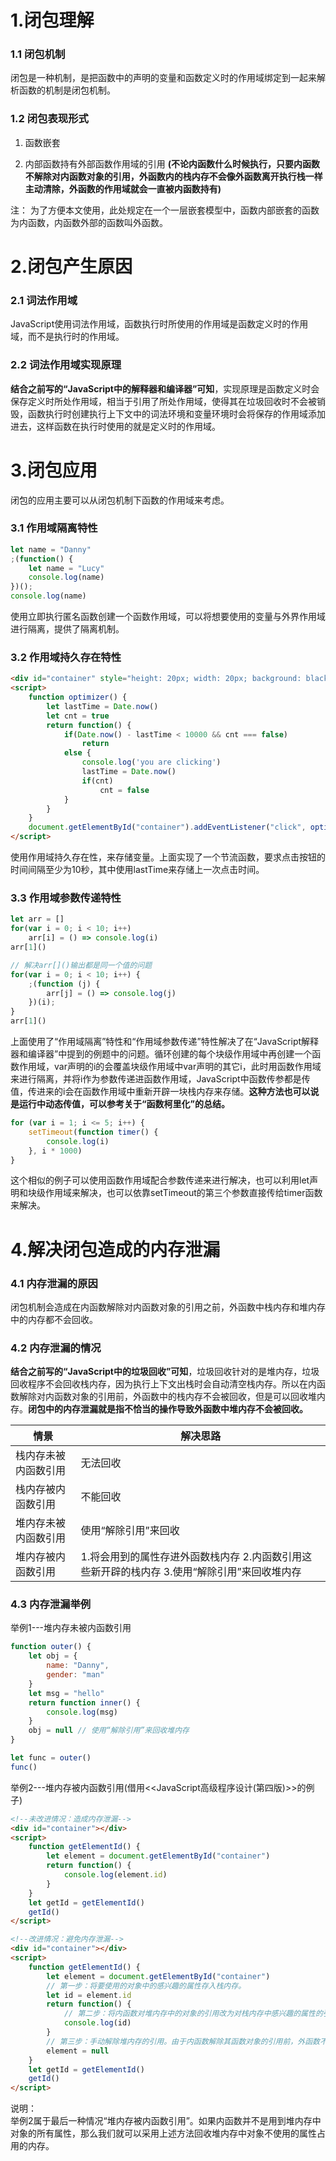 # 1.闭包理解    
### 1.1 闭包机制 
闭包是一种机制，是把函数中的声明的变量和函数定义时的作用域绑定到一起来解析函数的机制是闭包机制。


### 1.2 闭包表现形式
1. 函数嵌套


2. 内部函数持有外部函数作用域的引用 **(不论内函数什么时候执行，只要内函数不解除对内函数对象的引用，外函数内的栈内存不会像外函数离开执行栈一样主动清除，外函数的作用域就会一直被内函数持有)**

注： 为了方便本文使用，此处规定在一个一层嵌套模型中，函数内部嵌套的函数为内函数，内函数外部的函数叫外函数。

# 2.闭包产生原因    
### 2.1 词法作用域
JavaScript使用词法作用域，函数执行时所使用的作用域是函数定义时的作用域，而不是执行时的作用域。   

### 2.2 词法作用域实现原理
**结合之前写的“JavaScript中的解释器和编译器”可知**，实现原理是函数定义时会保存定义时所处作用域，相当于引用了所处作用域，使得其在垃圾回收时不会被销毁，函数执行时创建执行上下文中的词法环境和变量环境时会将保存的作用域添加进去，这样函数在执行时使用的就是定义时的作用域。

# 3.闭包应用
闭包的应用主要可以从闭包机制下函数的作用域来考虑。
### 3.1 作用域隔离特性
```javascript
let name = "Danny"
;(function() {
    let name = "Lucy"
    console.log(name)
})();
console.log(name)
```
使用立即执行匿名函数创建一个函数作用域，可以将想要使用的变量与外界作用域进行隔离，提供了隔离机制。

### 3.2 作用域持久存在特性
```html
<div id="container" style="height: 20px; width: 20px; background: black;"></div>
<script>
    function optimizer() {
        let lastTime = Date.now()
        let cnt = true
        return function() {
            if(Date.now() - lastTime < 10000 && cnt === false)
                return
            else {
                console.log('you are clicking')
                lastTime = Date.now()
                if(cnt)
                    cnt = false
            }
        }
    }
    document.getElementById("container").addEventListener("click", optimizer())
</script>
```
使用作用域持久存在性，来存储变量。上面实现了一个节流函数，要求点击按钮的时间间隔至少为10秒，其中使用lastTime来存储上一次点击时间。

### 3.3 作用域参数传递特性
```javascript
let arr = []
for(var i = 0; i < 10; i++)
    arr[i] = () => console.log(i)
arr[1]()

// 解决arr[]()输出都是同一个值的问题
for(var i = 0; i < 10; i++) {
    ;(function (j) {
        arr[j] = () => console.log(j)
    })(i);
}
arr[1]()
```
上面使用了“作用域隔离”特性和“作用域参数传递”特性解决了在“JavaScript解释器和编译器”中提到的例题中的问题。循环创建的每个块级作用域中再创建一个函数作用域，var声明的i的会覆盖块级作用域中var声明的其它i，此时用函数作用域来进行隔离，并将i作为参数传递进函数作用域，JavaScript中函数传参都是传值，传进来的i会在函数作用域中重新开辟一块栈内存来存储。**这种方法也可以说是运行中动态传值，可以参考关于“函数柯里化”的总结。**
```javascript
for (var i = 1; i <= 5; i++) {
    setTimeout(function timer() {
        console.log(i)
    }, i * 1000)
}
```
这个相似的例子可以使用函数作用域配合参数传递来进行解决，也可以利用let声明和块级作用域来解决，也可以依靠setTimeout的第三个参数直接传给timer函数来解决。

# 4.解决闭包造成的内存泄漏
### 4.1 内存泄漏的原因
闭包机制会造成在内函数解除对内函数对象的引用之前，外函数中栈内存和堆内存中的内存都不会回收。

### 4.2 内存泄漏的情况
**结合之前写的“JavaScript中的垃圾回收”可知**，垃圾回收针对的是堆内存，垃圾回收程序不会回收栈内存，因为执行上下文出栈时会自动清空栈内存。所以在内函数解除对内函数对象的引用前，外函数中的栈内存不会被回收，但是可以回收堆内存。**闭包中的内存泄漏就是指不恰当的操作导致外函数中堆内存不会被回收。**

|情景|解决思路|
|---|---|
|栈内存未被内函数引用|无法回收|
|栈内存被内函数引用|不能回收|
|堆内存未被内函数引用|使用“解除引用”来回收|
|堆内存被内函数引用|1.将会用到的属性存进外函数栈内存 2.内函数引用这些新开辟的栈内存 3.使用“解除引用”来回收堆内存|

### 4.3 内存泄漏举例
举例1---堆内存未被内函数引用
```javascript
function outer() {
    let obj = {
        name: "Danny",
        gender: "man"
    }
    let msg = "hello"
    return function inner() {
        console.log(msg)
    }
    obj = null // 使用“解除引用”来回收堆内存
}

let func = outer()
func()
```
举例2---堆内存被内函数引用(借用<<JavaScript高级程序设计(第四版)>>的例子)
```html
<!--未改进情况：造成内存泄漏-->
<div id="container"></div>
<script>
    function getElementId() {
        let element = document.getElementById("container")
        return function() {
            console.log(element.id)
        }
    }
    let getId = getElementId()
    getId()
</script>

<!--改进情况：避免内存泄漏-->
<div id="container"></div>
<script>
    function getElementId() {
        let element = document.getElementById("container")
        // 第一步：将要使用的对象中的感兴趣的属性存入栈内存。
        let id = element.id
        return function() {
            // 第二步：将内函数对堆内存中的对象的引用改为对栈内存中感兴趣的属性的引用。
            console.log(id)
        }
        // 第三步：手动解除堆内存的引用。由于内函数解除其函数对象的引用前，外函数不会清理栈内存中对堆内存的引用，所以必须手动清理才能使堆内存被清理。
        element = null
    }
    let getId = getElementId()
    getId()
</script>
```
说明：    
举例2属于最后一种情况“堆内存被内函数引用”。如果内函数并不是用到堆内存中对象的所有属性，那么我们就可以采用上述方法回收堆内存中对象不使用的属性占用的内存。